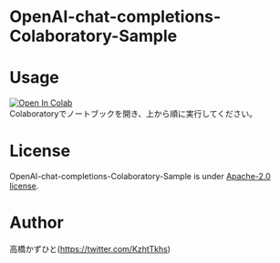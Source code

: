 # OpenAI-chat-completions-Colaboratory-Sample


# Usage
[![Open In Colab](https://colab.research.google.com/assets/colab-badge.svg)](https://colab.research.google.com/github/Kazuhito00/OpenAI-chat-completions-Colaboratory-Sample/blob/main/OpenAI-chat-completions-Colaboratory-Sample.ipynb)<br>
Colaboratoryでノートブックを開き、上から順に実行してください。<br>

# License 
OpenAI-chat-completions-Colaboratory-Sample is under [Apache-2.0 license](LICENSE).

# Author
高橋かずひと(https://twitter.com/KzhtTkhs)
